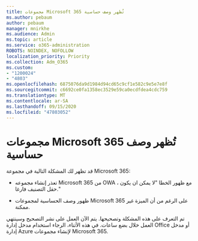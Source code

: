 ```yaml
---
title: مجموعات Microsoft 365 تُظهر وصف حساسية
ms.author: pebaum
author: pebaum
manager: mnirkhe
ms.audience: Admin
ms.topic: article
ms.service: o365-administration
ROBOTS: NOINDEX, NOFOLLOW
localization_priority: Priority
ms.collection: Adm_O365
ms.custom:
- "1200024"
- "4803"
ms.openlocfilehash: 6875076da9d1984d94cd65c9cf1e582c9e5e7e8f
ms.sourcegitcommit: c6692ce0fa1358ec3529e59ca0ecdfdea4cdc759
ms.translationtype: MT
ms.contentlocale: ar-SA
ms.lasthandoff: 09/15/2020
ms.locfileid: "47803052"
---
```

# <a name="microsoft-365-groups-showing-sensitivity-label"></a>مجموعات Microsoft 365 تُظهر وصف حساسية

قد تظهر لك المشكلة التالية في مجموعة Microsoft 365:

- تعذر إنشاء مجموعه Microsoft 365 من OWA ، مع ظهور الخطا "لا يمكن ان يكون حقل التصنيف فارغا."

- ظهور وصف الحساسية لمجموعات Microsoft 365 على الرغم من أن الميزة غير ممكنة.

تم التعرف على هذه المشكلة وتصحيحها. يتم الآن العمل على نشر التصحيح وسينتهي العمل خلال بضع ساعات. في هذه الأثناء، الرجاء استخدام مدخل إدارة Office أو مدخل إدارة Azure لإنشاء مجموعات Microsoft 365.  
